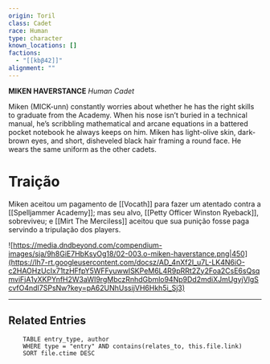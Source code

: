 ```yaml
---
origin: Toril
class: Cadet
race: Human
type: character
known_locations: []
factions:
  - "[[kbβ42]]"
alignment: ""
---
```

**MIKEN HAVERSTANCE**
*Human Cadet*

Miken (MICK-unn) constantly worries about whether he has the right skills to graduate from the Academy. When his nose isn’t buried in a technical manual, he’s scribbling mathematical and arcane equations in a battered pocket notebook he always keeps on him. Miken has light-olive skin, dark-brown eyes, and short, disheveled black hair framing a round face. He wears the same uniform as the other cadets.

# Traição
Miken aceitou um pagamento de [[Vocath]] para fazer um atentado contra a [[Spelljammer Academy]]; mas seu alvo, [[Petty Officer Winston Ryeback]], sobreviveu; e [[Mirt The Merciless]] aceitou que sua punição fosse paga servindo a tripulação dos players. 

![https://media.dndbeyond.com/compendium-images/sja/9h8GiE7HbKsyOg18/02-003.o-miken-haverstance.png|450](https://lh7-rt.googleusercontent.com/docsz/AD_4nXf2I_u7L-LK4N6iO-c2HAOHzUcIx71tzHFfpY5WFFyuwwISKPeM6L4R9pRRt2Zy2Foa2CsE6sQsqmviFjA1yXKPYnfH2W3aWI9rgMbczRnhdGbmlo94Np9Dd2mdiXJmUgyjVlgScvfO4ndI7SPsNw?key=pA62UNhUssijVH6Hkh5i_Sj3)


---

<!-- DYNAMIC:related-entries -->

## Related Entries

```dataview
    TABLE entry_type, author
    WHERE type = "entry" AND contains(relates_to, this.file.link)
    SORT file.ctime DESC
```

<!-- /DYNAMIC -->